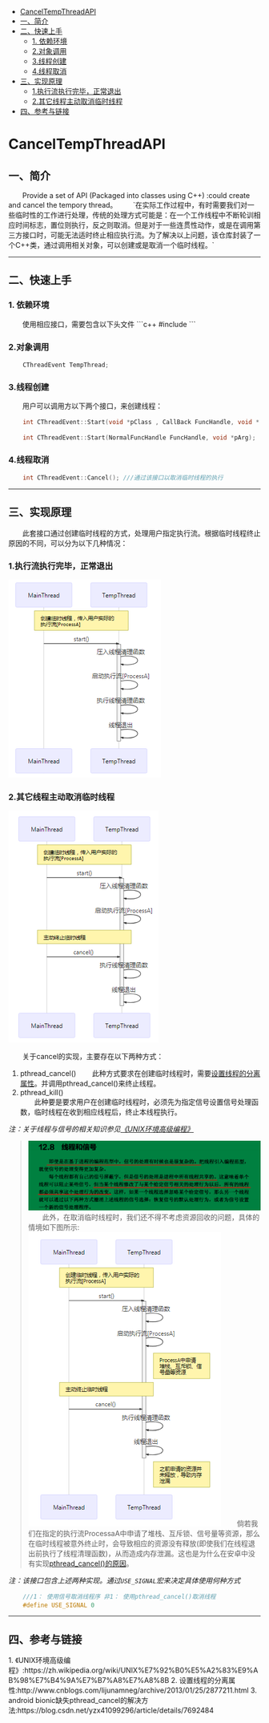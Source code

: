 * [CancelTempThreadAPI](#CancelTempThreadAPI)
* [一、简介](#一、简介)
* [二、快速上手](#二、快速上手)
    * [1. 依赖环境](#1.依赖环境)
    * [2.对象调用](#2.对象调用)
    * [3.线程创建](#3.线程创建)
    * [4.线程取消](#4.线程取消)
* [三、实现原理](#三、实现原理)
    * [1.执行流执行完毕，正常退出](#1.执行流执行完毕，正常退出)
    * [2.其它线程主动取消临时线程](#2.其它线程主动取消临时线程)
* [四、参考与链接](#四、参考与链接)
<h1 id="CancelTempThreadAPI">CancelTempThreadAPI</h1>
<h2 id="一、简介">一、简介</h2>
&emsp;&emsp;Provide a set of API (Packaged into classes using C++) :could create and cancel the tempory thread。
&emsp;&emsp;`在实际工作过程中，有时需要我们对一些临时性的工作进行处理，传统的处理方式可能是：在一个工作线程中不断轮训相应时间标志，置位则执行，反之则取消。但是对于一些连贯性动作，或是在调用第三方接口时，可能无法适时终止相应执行流。为了解决以上问题，该仓库封装了一个C++类，通过调用相关对象，可以创建或是取消一个临时线程。`  

***
<h2 id="二、快速上手">二、快速上手</h2>

<h3 id="1.依赖环境">1. 依赖环境</h3>
&emsp;&emsp;使用相应接口，需要包含以下头文件
```c++
	#include <CThread.h>
```
<h3 id="2.对象调用">2.对象调用</h3>

```c++
	CThreadEvent TempThread;
```
<h3 id="3.线程创建">3.线程创建</h3>

&emsp;&emsp;用户可以调用方以下两个接口，来创建线程：

```c++
	int CThreadEvent::Start(void *pClass , CallBack FuncHandle, void * pArg);	///通过该接口在新建线程中执行常规的成员函数
```
```c++
	int CThreadEvent::Start(NormalFuncHandle FuncHandle, void *pArg);		///通过该接口在新建线程中执行常规函数
```
<h3 id="4.线程取消">4.线程取消</h3>

```c++
	int CThreadEvent::Cancel();	///通过该接口以取消临时线程的执行
```
***
<h2 id="三、实现原理"> 三、实现原理</h2>
&emsp;&emsp;此套接口通过创建临时线程的方式，处理用户指定执行流。根据临时线程终止原因的不同，可以分为以下几种情况：  
<h3 id="1.执行流执行完毕，正常退出">1.执行流执行完毕，正常退出</h3>


![临时线程执行流正常终止](/doc/NormalExitTempThread.png "临时线程执行流正常终止")

<h3 id="2.其它线程主动取消临时线程">2.其它线程主动取消临时线程</h3>

![主动终止线程](/doc/TerminateTempThread.png "主动终止线程")

&emsp;&emsp;关于cancel的实现，主要存在以下两种方式：  
1. pthread_cancel()
&emsp;&emsp;此种方式要求在创建临时线程时，需要[设置线程的分离属性][]。并调用pthread_cancel()来终止线程。
2. pthread_kill()  
&emsp;&emsp;此种要是要求用户在创建临时线程时，必须先为指定信号设置信号处理函数，临时线程在收到相应线程后，终止本线程执行。

*注：关于线程与信号的相关知识参见[《UNIX环境高级编程》][]*
>![《UNIX环境高级编程》](/doc/ThreadAndSignal.png "——《UNIX环境高级编程》")
&emsp;&emsp;此外，在取消临时线程时，我们还不得不考虑资源回收的问题，具体的情境如下图所示:
![主动终止线程](/doc/MemoryLeak.png "主动终止线程")
&emsp;&emsp;倘若我们在指定的执行流ProcessaA中申请了堆栈、互斥锁、信号量等资源，那么在临时线程被意外终止时，会导致相应的资源没有释放(即使我们在线程退出前执行了线程清理函数)，从而造成内存泄漏。这也是为什么在安卓中没有实现[pthread_cancel()的原因][android bionic缺失pthread_cancel的解决方法]。

*注：该接口包含上述两种实现。通过`USE_SIGNAL`宏来决定具体使用何种方式*
```c++
    ///1： 使用信号取消线程序 非1： 使用pthread_cancel()取消线程
    #define USE_SIGNAL 0
```
***
<h2 id="四、参考与链接"> 四、参考与链接</h2>
1. 《UNIX环境高级编程》:https://zh.wikipedia.org/wiki/UNIX%E7%92%B0%E5%A2%83%E9%AB%98%E7%B4%9A%E7%B7%A8%E7%A8%8B
2. 设置线程的分离属性:http://www.cnblogs.com/lijunamneg/archive/2013/01/25/2877211.html
3. android bionic缺失pthread_cancel的解决方法:https://blog.csdn.net/yzx41099296/article/details/7692484

[《UNIX环境高级编程》]:https://zh.wikipedia.org/wiki/UNIX%E7%92%B0%E5%A2%83%E9%AB%98%E7%B4%9A%E7%B7%A8%E7%A8%8B
[设置线程的分离属性]: http://www.cnblogs.com/lijunamneg/archive/2013/01/25/2877211.html
[android bionic缺失pthread_cancel的解决方法]:https://blog.csdn.net/yzx41099296/article/details/7692484





